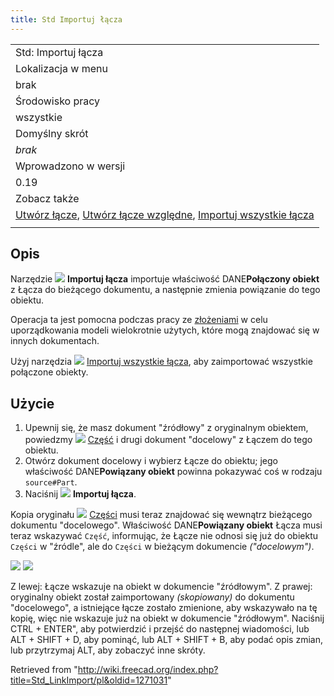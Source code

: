 ```yaml
---
title: Std Importuj łącza
---
```

|  |
| --- |
| Std: Importuj łącza |
| Lokalizacja w menu |
| brak |
| Środowisko pracy |
| wszystkie |
| Domyślny skrót |
| *brak* |
| Wprowadzono w wersji |
| 0.19 |
| Zobacz także |
| [Utwórz łącze](/Std_LinkMake/pl "Std LinkMake/pl"), [Utwórz łącze względne](/Std_LinkMakeRelative/pl "Std LinkMakeRelative/pl"), [Importuj wszystkie łącza](/Std_LinkImportAll/pl "Std LinkImportAll/pl") |
|  |

## Opis

Narzędzie ![](/images/Std_LinkImport.svg) **Importuj łącza** importuje właściwość DANE**Połączony obiekt** z Łącza do bieżącego dokumentu, a następnie zmienia powiązanie do tego obiektu.

Operacja ta jest pomocna podczas pracy ze [złożeniami](/Assembly/pl "Assembly/pl") w celu uporządkowania modeli wielokrotnie użytych, które mogą znajdować się w innych dokumentach.

Użyj narzędzia ![](/images/Std_LinkImportAll.svg) [Importuj wszystkie łącza](/Std_LinkImportAll/pl "Std LinkImportAll/pl"), aby zaimportować wszystkie połączone obiekty.

## Użycie

1. Upewnij się, że masz dokument "źródłowy" z oryginalnym obiektem, powiedzmy ![](/images/Std_Part.svg) [Część](/Std_Part/pl "Std Part/pl") i drugi dokument "docelowy" z Łączem do tego obiektu.
2. Otwórz dokument docelowy i wybierz Łącze do obiektu; jego właściwość DANE**Powiązany obiekt** powinna pokazywać coś w rodzaju `source#Part`.
3. Naciśnij ![](/images/Std_LinkImport.svg) **Importuj łącza**.

Kopia oryginału ![](/images/Std_Part.svg) [Części](/Std_Part/pl "Std Part/pl") musi teraz znajdować się wewnątrz bieżącego dokumentu "docelowego". Właściwość DANE**Powiązany obiekt** Łącza musi teraz wskazywać `Część`, informując, że Łącze nie odnosi się już do obiektu `Części` w "źródle", ale do `Części` w bieżącym dokumencie *("docelowym")*.

![](/images/Std_Link_tree_import_1_example.png) ![](/images/Std_Link_tree_import_2_example.png)

Z lewej: Łącze wskazuje na obiekt w dokumencie "źródłowym". Z prawej: oryginalny obiekt został zaimportowany *(skopiowany)* do dokumentu "docelowego", a istniejące łącze zostało zmienione, aby wskazywało na tę kopię, więc nie wskazuje już na obiekt w dokumencie "źródłowym".
Naciśnij CTRL + ENTER", aby potwierdzić i przejść do następnej wiadomości, lub ALT + SHIFT + D, aby pominąć, lub ALT + SHIFT + B, aby podać opis zmian, lub przytrzymaj ALT, aby zobaczyć inne skróty.

Retrieved from "<http://wiki.freecad.org/index.php?title=Std_LinkImport/pl&oldid=1271031>"